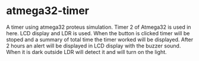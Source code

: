 # atmega32-timer
A timer using atmega32 proteus simulation.
Timer 2 of Atmega32 is used in here.
LCD display and LDR is used.
When the button is clicked timer will be stoped and a summary of total time the timer worked will be displayed.
After 2 hours an alert will be displayed in LCD display with the buzzer sound.
When it is dark outside LDR will detect it and will turn on the light. 
